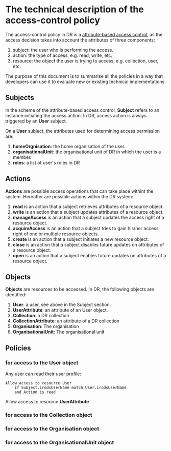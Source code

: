 # The technical description of the access-control policy

The access-control policy in DR is a [attribute-based access control](https://en.wikipedia.org/wiki/Attribute-based_access_control), as the access decision takes into account the attributes of three components:

1. subject: the user who is performing the access.
2. action: the type of access, e.g. read, write, etc.
3. resource: the object the user is trying to access, e.g. collection, user, etc.

The purpose of this document is to summarise all the policies in a way that developers can use it to evaluate new or existing technical implementations.

## Subjects

In the scheme of the attribute-based access control, __Subject__ refers to an instance initiating the access action.  In DR, access action is always triggered by an __User__ subject.

On a __User__ subject, the attributes used for determining access permission are:

1. __homeOrgnisation__: the home organisation of the user.
1. __organisationalUnit__: the organisational unit of DR in which the user is a member.
1. __roles__: a list of user's roles in DR

## Actions

__Actions__ are possible access operations that can take place withint the system.  Hereafter are possible actions within the DR system:

1. __read__ is an action that a subject retrieves attributes of a resource object.
1. __write__ is an action that a subject updates attributes of a resource object.
1. __manageAccess__ is an action that a subject updates the access right of a resource object.
1. __acquireAccess__ is an action that a subject tries to gain his/her access right of one or multiple resource objects.
1. __create__ is an action that a subject initiates a new resource object.
1. __close__ is an action that a subject disables future updates on attributes of a resource object. 
1. __open__ is an action that a subject enables future updates on attributes of a resource object.

## Objects

__Objects__ are resources to be accessed. In DR, the following objects are identified:

1. __User__: a user, see above in the Subject section.
1. __UserAttribute__: an attribute of an User object.
1. __Collection__: a DR collection
1. __CollectionAttribute__: an attribute of a DR collection
1. __Organisation__: The organisation
1. __OrganisationalUnit__: The organisational unit

## Policies

### for access to the User object

Any user can read their user profile:

```
Allow access to resource User 
    if Subject.irodsUserName match User.irodsUserName 
    and Action is read
```

Allow access to resource __UserAttribute__

### for access to the Collection object

### for access to the Organisation object

### for access to the OrganisationalUnit object
